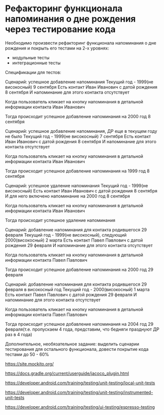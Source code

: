 # Рефакторинг функционала напоминания о дне рождения через тестирование кода

Необходимо произвести рефакторинг функционала напоминания о дне рождения и покрыть его тестами на 2-х уровнях:
- модульные тесты
- интеграционные тесты

Спецификации для тестов:

Сценарий: успешное добавление напоминания
Текущий год - 1999(не високосный) 9 сентября
Есть контакт Иван Иванович с датой рождения 8 сентября
И напоминание для этого контакта отсутствует

Когда пользователь кликает на кнопку напоминания в детальной информации контакта Иван Иванович

Тогда происходит успешное добавление напоминания на 2000 год 8 сентября

Сценарий: успешное добавление напоминания, ДР еще в текущем году не было
Текущий год - 1999(не високосный) 7 сентября
Есть контакт Иван Иванович с датой рождения 8 сентября
И напоминание для этого контакта отсутствует

Когда пользователь кликает на кнопку напоминания в детальной информации контакта Иван Иванович

Тогда происходит успешное добавление напоминания на 1999 год 8 сентября

Сценарий: успешное удаление напоминания
Текущий год - 1999(не високосный)
Есть контакт Иван Иванович с датой рождения 8 сентября
И для него включено напоминание на 2000 год 8 сентября

Когда пользователь кликает на кнопку напоминания в детальной информации контакта Иван Иванович

Тогда происходит успешное удаление напоминания

Сценарий: добавление напоминания для контакта родившегося 29 февраля
Текущий год - 1999(не високосный), следующий 2000(високосный) 2 марта
Есть контакт Павел Павлович с датой рождения 29 февраля
И напоминание для этого контакта отсутствует

Когда пользователь кликает на кнопку напоминания в детальной информации контакта Павел Павлович

Тогда происходит успешное добавление напоминания на 2000 год 29 февраля

Сценарий: добавление напоминания для контакта родившегося 29 февраля в високосный год
Текущий год - 2000(високосный) 1 марта
Есть контакт Павел Павлович с датой рождения 29 февраля
И напоминание для этого контакта отсутствует

Когда пользователь кликает на кнопку напоминания в детальной информации контакта Павел Павлович

Тогда происходит успешное добавление напоминания на 2004 год 29 февраля(т.е. пропускаем 4 года, представим, что бедняги празднуют ДР раз в 4 года)

Дополнительное, необязательное задание: выделить сценарии тестирования для остального функционала, довести покрытие кода тестами до 50 - 60%

https://site.mockito.org/

https://docs.gradle.org/current/userguide/jacoco_plugin.html

https://developer.android.com/training/testing/unit-testing/local-unit-tests

https://developer.android.com/training/testing/unit-testing/instrumented-unit-tests

https://developer.android.com/training/testing/ui-testing/espresso-testing